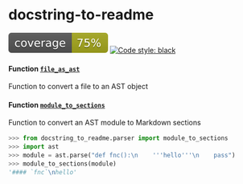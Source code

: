 # docstring-to-readme
![coverage](images/coverage.svg)
[![Code style: black](https://img.shields.io/badge/code%20style-black-000000.svg)](https://github.com/psf/black)

#### Function [`file_as_ast`](./docstring_to_readme/parser.py#L8)
Function to convert a file to an AST object

#### Function [`module_to_sections`](./docstring_to_readme/parser.py#L18)
Function to convert an AST module to Markdown sections

```python
>>> from docstring_to_readme.parser import module_to_sections
>>> import ast
>>> module = ast.parse("def fnc():\n    '''hello'''\n    pass")
>>> module_to_sections(module)
'#### `fnc`\nhello'
```
